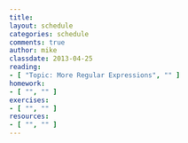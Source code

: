 ```yaml
---
title:
layout: schedule
categories: schedule
comments: true
author: mike
classdate: 2013-04-25
reading:
- [ "Topic: More Regular Expressions", "" ]
homework:
- [ "", "" ]
exercises:
- [ "", "" ]
resources:
- [ "", "" ]
---
```

